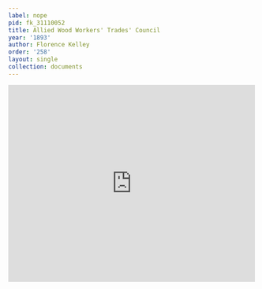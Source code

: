 ```yaml
---
label: nope
pid: fk_31110052
title: Allied Wood Workers' Trades' Council
year: '1893'
author: Florence Kelley
order: '258'
layout: single
collection: documents
---
```

<iframe src="https://northwestern.app.box.com/embed/s/h86li2ahg9fthcw37zqx8a3z455rewf5?sortColumn=date&view=list" width="500" height="400" frameborder="0" allowfullscreen webkitallowfullscreen msallowfullscreen></iframe>
